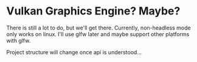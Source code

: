 # Vulkan Graphics Engine? Maybe?

There is still a lot to do, but we'll get there.
Currently, non-headless mode only works on linux. 
I'll use glfw later and maybe support other platforms with glfw.

Project structure will change once api is understood...
